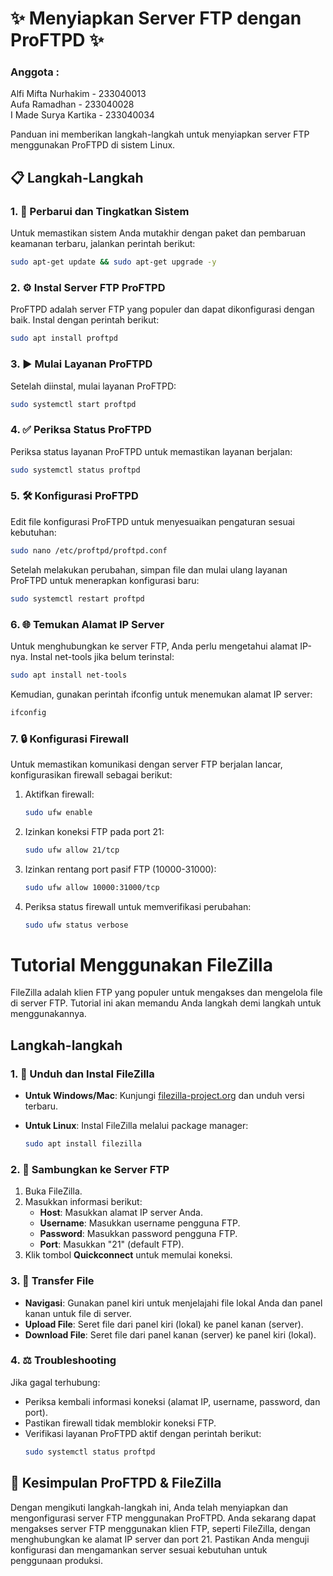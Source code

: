 # ✨ Menyiapkan Server FTP dengan ProFTPD ✨

### Anggota : 
Alfi Mifta Nurhakim  - 233040013 \
Aufa Ramadhan        - 233040028 \
I Made Surya Kartika - 233040034 

Panduan ini memberikan langkah-langkah untuk menyiapkan server FTP menggunakan ProFTPD di sistem Linux.

## 📋 Langkah-Langkah

### 1. 🔄 Perbarui dan Tingkatkan Sistem
Untuk memastikan sistem Anda mutakhir dengan paket dan pembaruan keamanan terbaru, jalankan perintah berikut:
```bash
sudo apt-get update && sudo apt-get upgrade -y
```


### 2. ⚙ Instal Server FTP ProFTPD
ProFTPD adalah server FTP yang populer dan dapat dikonfigurasi dengan baik. Instal dengan perintah berikut:
```bash
sudo apt install proftpd
```

### 3. ▶ Mulai Layanan ProFTPD
Setelah diinstal, mulai layanan ProFTPD:
```bash
sudo systemctl start proftpd
```

### 4. ✅ Periksa Status ProFTPD
Periksa status layanan ProFTPD untuk memastikan layanan berjalan:
```bash
sudo systemctl status proftpd
```

### 5. 🛠 Konfigurasi ProFTPD
Edit file konfigurasi ProFTPD untuk menyesuaikan pengaturan sesuai kebutuhan:
```bash
sudo nano /etc/proftpd/proftpd.conf
```

Setelah melakukan perubahan, simpan file dan mulai ulang layanan ProFTPD untuk menerapkan konfigurasi baru:
```bash
sudo systemctl restart proftpd
```

### 6. 🌐 Temukan Alamat IP Server
Untuk menghubungkan ke server FTP, Anda perlu mengetahui alamat IP-nya. Instal net-tools jika belum terinstal:
```bash
sudo apt install net-tools
```

Kemudian, gunakan perintah ifconfig untuk menemukan alamat IP server:
```bash
ifconfig
```

### 7. 🔒 Konfigurasi Firewall
Untuk memastikan komunikasi dengan server FTP berjalan lancar, konfigurasikan firewall sebagai berikut:

1. Aktifkan firewall:
   ```bash
   sudo ufw enable
   ```

2. Izinkan koneksi FTP pada port 21:
   ```bash
   sudo ufw allow 21/tcp
   ```

3. Izinkan rentang port pasif FTP (10000-31000):
   ```bash
   sudo ufw allow 10000:31000/tcp
   ```

4. Periksa status firewall untuk memverifikasi perubahan:
   ```bash
   sudo ufw status verbose
   ```

# Tutorial Menggunakan FileZilla

FileZilla adalah klien FTP yang populer untuk mengakses dan mengelola file di server FTP. Tutorial ini akan memandu Anda langkah demi langkah untuk menggunakannya.

## Langkah-langkah

### 1. 🔧 Unduh dan Instal FileZilla

- **Untuk Windows/Mac**: 
  Kunjungi [filezilla-project.org](https://filezilla-project.org) dan unduh versi terbaru.

- **Untuk Linux**: 
  Instal FileZilla melalui package manager:
  ```bash
  sudo apt install filezilla
  ```

### 2. 🔑 Sambungkan ke Server FTP

1. Buka FileZilla.
2. Masukkan informasi berikut:
   - **Host**: Masukkan alamat IP server Anda.
   - **Username**: Masukkan username pengguna FTP.
   - **Password**: Masukkan password pengguna FTP.
   - **Port**: Masukkan "21" (default FTP).
3. Klik tombol **Quickconnect** untuk memulai koneksi.

### 3. 🎯 Transfer File

- **Navigasi**: Gunakan panel kiri untuk menjelajahi file lokal Anda dan panel kanan untuk file di server.
- **Upload File**: Seret file dari panel kiri (lokal) ke panel kanan (server).
- **Download File**: Seret file dari panel kanan (server) ke panel kiri (lokal).

### 4. ⚖ Troubleshooting

Jika gagal terhubung:

- Periksa kembali informasi koneksi (alamat IP, username, password, dan port).
- Pastikan firewall tidak memblokir koneksi FTP.
- Verifikasi layanan ProFTPD aktif dengan perintah berikut:
  ```bash
  sudo systemctl status proftpd
  ```

## 📝 Kesimpulan ProFTPD & FileZilla
Dengan mengikuti langkah-langkah ini, Anda telah menyiapkan dan mengonfigurasi server FTP menggunakan ProFTPD. Anda sekarang dapat mengakses server FTP menggunakan klien FTP, seperti FileZilla, dengan menghubungkan ke alamat IP server dan port 21. Pastikan Anda menguji konfigurasi dan mengamankan server sesuai kebutuhan untuk penggunaan produksi.


